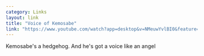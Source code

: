 ```yaml
---
category: Links
layout: link
title: "Voice of Kemosabe"
link: "https://www.youtube.com/watch?app=desktop&v=NMeuwYvlBI0&feature=youtu.be"
---
```


Kemosabe's a hedgehog. And he's got a voice like an angel
